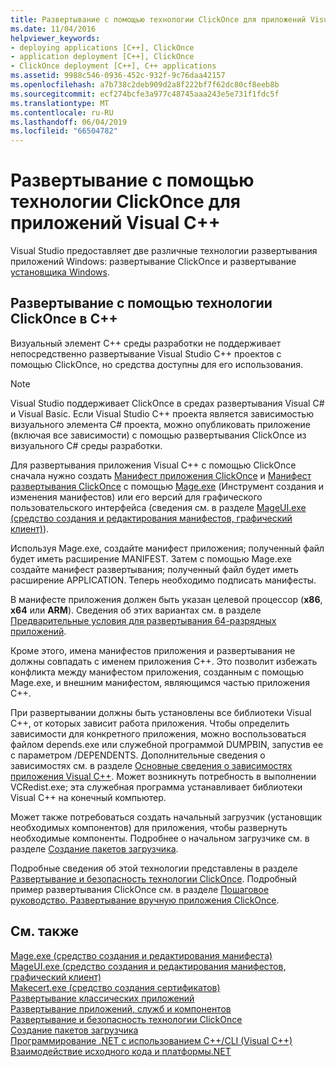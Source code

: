 ```yaml
---
title: Развертывание с помощью технологии ClickOnce для приложений Visual C++
ms.date: 11/04/2016
helpviewer_keywords:
- deploying applications [C++], ClickOnce
- application deployment [C++], ClickOnce
- ClickOnce deployment [C++], C++ applications
ms.assetid: 9988c546-0936-452c-932f-9c76daa42157
ms.openlocfilehash: a7b738c2deb909d2a8f222bf7f62dc80cf8eeb8b
ms.sourcegitcommit: ecf274bcfe3a977c48745aaa243e5e731f1fdc5f
ms.translationtype: MT
ms.contentlocale: ru-RU
ms.lasthandoff: 06/04/2019
ms.locfileid: "66504782"
---
```

# <a name="clickonce-deployment-for-visual-c-applications"></a>Развертывание с помощью технологии ClickOnce для приложений Visual C++

Visual Studio предоставляет две различные технологии развертывания приложений Windows: развертывание ClickOnce и развертывание [установщика Windows](/windows/desktop/Msi/windows-installer-portal).

## <a name="clickonce-deployment-in-c"></a>Развертывание с помощью технологии ClickOnce в C++

Визуальный элемент C++ среды разработки не поддерживает непосредственно развертывание Visual Studio C++ проектов с помощью ClickOnce, но средства доступны для его использования.

> [!NOTE]
>  Visual Studio поддерживает ClickOnce в средах развертывания Visual C# и Visual Basic. Если Visual Studio C++ проекта является зависимостью визуального элемента C# проекта, можно опубликовать приложение (включая все зависимости) с помощью развертывания ClickOnce из визуального C# среды разработки.

Для развертывания приложения Visual C++ с помощью ClickOnce сначала нужно создать [Манифест приложения ClickOnce](/visualstudio/deployment/clickonce-application-manifest) и [Манифест развертывания ClickOnce](/visualstudio/deployment/clickonce-deployment-manifest) с помощью [Mage.exe](/dotnet/framework/tools/mage-exe-manifest-generation-and-editing-tool) (Инструмент создания и изменения манифестов) или его версий для графического пользовательского интерфейса (сведения см. в разделе [MageUI.exe (средство создания и редактирования манифестов, графический клиент)](/dotnet/framework/tools/mageui-exe-manifest-generation-and-editing-tool-graphical-client)).

Используя Mage.exe, создайте манифест приложения; полученный файл будет иметь расширение MANIFEST. Затем с помощью Mage.exe создайте манифест развертывания; полученный файл будет иметь расширение APPLICATION. Теперь необходимо подписать манифесты.

В манифесте приложения должен быть указан целевой процессор (**x86**, **x64** или **ARM**). Сведения об этих вариантах см. в разделе [Предварительные условия для развертывания 64-разрядных приложений](/visualstudio/deployment/deploying-prerequisites-for-64-bit-applications).

Кроме этого, имена манифестов приложения и развертывания не должны совпадать с именем приложения С++. Это позволит избежать конфликта между манифестом приложения, созданным с помощью Mage.exe, и внешним манифестом, являющимся частью приложения C++.

При развертывании должны быть установлены все библиотеки Visual C++, от которых зависит работа приложения. Чтобы определить зависимости для конкретного приложения, можно воспользоваться файлом depends.exe или служебной программой DUMPBIN, запустив ее с параметром /DEPENDENTS. Дополнительные сведения о зависимостях см. в разделе [Основные сведения о зависимостях приложения Visual C++](understanding-the-dependencies-of-a-visual-cpp-application.md). Может возникнуть потребность в выполнении VCRedist.exe; эта служебная программа устанавливает библиотеки Visual C++ на конечный компьютер.

Может также потребоваться создать начальный загрузчик (установщик необходимых компонентов) для приложения, чтобы развернуть необходимые компоненты. Подробнее о начальном загрузчике см. в разделе [Создание пакетов загрузчика](/visualstudio/deployment/creating-bootstrapper-packages).

Подробные сведения об этой технологии представлены в разделе [Развертывание и безопасность технологии ClickOnce](/visualstudio/deployment/clickonce-security-and-deployment). Подробный пример развертывания ClickOnce см. в разделе [Пошаговое руководство. Развертывание вручную приложения ClickOnce](/visualstudio/deployment/walkthrough-manually-deploying-a-clickonce-application).

## <a name="see-also"></a>См. также

[Mage.exe (средство создания и редактирования манифеста)](/dotnet/framework/tools/mage-exe-manifest-generation-and-editing-tool)<br>
[MageUI.exe (средство создания и редактирования манифестов, графический клиент)](/dotnet/framework/tools/mageui-exe-manifest-generation-and-editing-tool-graphical-client)<br>
[Makecert.exe (средство создания сертификатов)](/windows/desktop/SecCrypto/makecert)<br>
[Развертывание классических приложений](deploying-native-desktop-applications-visual-cpp.md)<br>
[Развертывание приложений, служб и компонентов](/visualstudio/deployment/deploying-applications-services-and-components)<br>
[Развертывание и безопасность технологии ClickOnce](/visualstudio/deployment/clickonce-security-and-deployment)<br>
[Создание пакетов загрузчика](/visualstudio/deployment/creating-bootstrapper-packages)<br>
[Программирование .NET с использованием C++/CLI (Visual C++)](../dotnet/dotnet-programming-with-cpp-cli-visual-cpp.md)<br>
[Взаимодействие исходного кода и платформы.NET](../dotnet/native-and-dotnet-interoperability.md)
